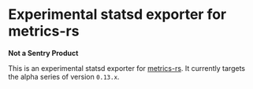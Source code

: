 # Experimental statsd exporter for metrics-rs

**Not a Sentry Product**

This is an experimental statsd exporter for
[metrics-rs](https://github.com/metrics-rs/metrics).  It currently
targets the alpha series of version `0.13.x`.
